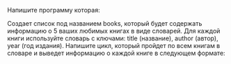 Напишите программу которая:

Создает список под названием books, который будет содержать информацию о 5 ваших любимых книгах в виде словарей. Для каждой книги используйте словарь с ключами: title (название), author (автор), year (год издания). Напишите цикл, который пройдет по всем книгам в словаре и выведет информацию о каждой книге в следующем формате:
